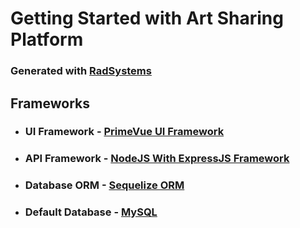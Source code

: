 # Getting Started with Art Sharing Platform

### Generated with [RadSystems](https://radsystems.io)

## Frameworks

- ### UI Framework - [PrimeVue UI Framework](https://primefaces.org/primevue)
- ### API Framework - [NodeJS With ExpressJS Framework](https://expressjs.com)
- ### Database ORM - [Sequelize ORM](https://sequelize.org/)
- ### Default Database - [MySQL](https://www.mysql.com/)
